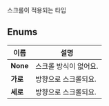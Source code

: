 
스크롤이 적용되는 타입 
<br>
## **Enums**

 **이름** | **설명** |
 --- | --- |
**None** |스크롤 방식이 없어요. |
**가로** |방향으로 스크롤되요. |
**세로** |방향으로 스크롤되요. |
